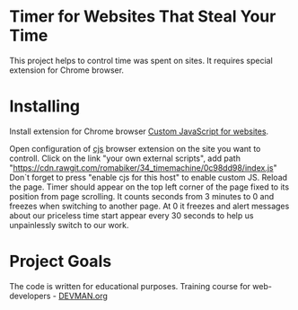 # Timer for Websites That Steal Your Time

This project helps to control time was spent on sites. It requires special extension for Chrome browser.

# Installing

Install extension for Chrome browser [Custom JavaScript for websites](https://chrome.google.com/webstore/detail/custom-javascript-for-web/poakhlngfciodnhlhhgnaaelnpjljija).

Open configuration of [cjs](https://chrome.google.com/webstore/detail/custom-javascript-for-web/poakhlngfciodnhlhhgnaaelnpjljija) browser extension on the site you want to controll. Click on the link "your own external scripts", add path "https://cdn.rawgit.com/romabiker/34_timemachine/0c98dd98/index.js" Don`t forget to press "enable cjs for this host" to enable custom JS. Reload the page.  Timer should appear on the top left corner of the page fixed to its position from page scrolling. It counts seconds from 3 minutes to 0 and freezes when switching to another page. At 0 it freezes and alert messages about our priceless time start appear every 30 seconds to help us unpainlessly switch to our work. 


# Project Goals

The code is written for educational purposes. Training course for web-developers - [DEVMAN.org](https://devman.org)
